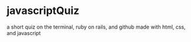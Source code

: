 # javascriptQuiz
a short quiz on the terminal, ruby on rails, and github made with html, css, and javascript

